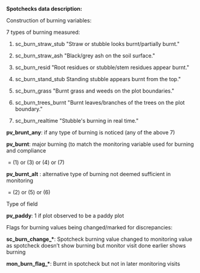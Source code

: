 **Spotchecks data description:**

Construction of burning variables:

7 types of burning measured: 

1. sc_burn_straw_stub "Straw or stubble looks burnt/partially burnt."

2. sc_burn_straw_ash "Black/grey ash on the soil surface."

3. sc_burn_resid  "Root residues or stubble/stem residues appear burnt."

4. sc_burn_stand_stub Standing stubble appears burnt from the top."

5. sc_burn_grass "Burnt grass and weeds on the plot boundaries."

6. sc_burn_trees_burnt "Burnt leaves/branches of the trees on the plot boundary."

7. sc_burn_realtime "Stubble's burning in real time."

 

**pv_brunt_any**: if any type of burning is noticed (any of the above 7)

**pv_burnt**: major burning (to match the monitoring variable used for burning and compliance

​      = (1) or (3) or (4) or (7)

**pv_burnt_alt** : alternative type of burning not deemed sufficient in monitoring 

​      = (2) or (5) or (6)

 

Type of field

**pv_paddy**: 1 if plot observed to be a paddy plot

 

Flags for burning values being changed/marked for discrepancies:

**sc_burn_change_\***: Spotcheck burning value changed to monitoring value as spotcheck doesn’t show burning but monitor visit done earlier shows burning 

**mon_burn_flag_\***: Burnt in spotcheck but not in later monitoring visits